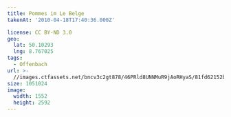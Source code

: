 ```yaml
---
title: Pommes im Le Belge
takenAt: '2010-04-18T17:40:36.000Z'

license: CC BY-ND 3.0
geo:
  lat: 50.10293
  lng: 8.767025
tags:
  - Offenbach
url: >-
  //images.ctfassets.net/bncv3c2gt878/46PRld8UNNMuR9jAoRHyaS/81fd62152b4e1a6bc28bbeeb8f5b66ad/pommes-im-le-belge_4531929474_o
size: 1051024
image:
  width: 1552
  height: 2592
---
```

